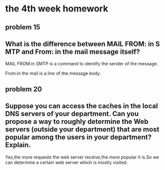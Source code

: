 # the 4th week homework

## problem 15

## What is the difference between MAIL FROM: in SMTP and From: in the mail message itself?

MAIL FROM:in SMTP is a command to identify the sender of the message.

From:in the mail is a line of the message body.



## problem 20

## Suppose you can access the caches in the local DNS servers of your department. Can you propose a way to roughly determine the Web servers (outside your department) that are most popular among the users in your department? Explain.

Yes,the more requests the web server receive,the more popular it is.So we can determine a certain web server which is mostly visited.


